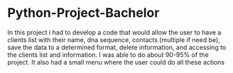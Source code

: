 # Python-Project-Bachelor
In this project i had to develop a code that would allow the user to have a clients list with their name, dna sequence, contacts (multiple if need be), save the data to a determined format, delete information, and accessing to the clients list and information. I was able to do about 90-95% of the project. It also had a small menu where the user could do all these actions

